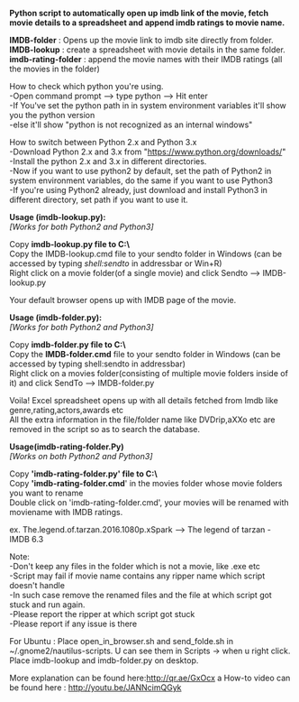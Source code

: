 **Python script to automatically open up imdb link of the movie, fetch movie details to a spreadsheet and append imdb ratings to movie name.**

**IMDB-folder** :	Opens up the movie link to imdb site directly from folder.  
**IMDB-lookup**	: create a spreadsheet with movie details in the same folder.  
**imdb-rating-folder** : append the movie names with their IMDB ratings (all the movies in the folder)

How to check which python you're using.  
-Open command prompt --> type python --> Hit enter  
-If You've set the python path in in system environment variables it'll show you the python version  
-else it'll show "python is not recognized as an internal windows"  

How to switch between Python 2.x and Python 3.x  
-Download Python 2.x and 3.x from "https://www.python.org/downloads/"  
-Install the python 2.x and 3.x in different directories.  
-Now if you want to use python2 by default, set the path of Python2 in system environment variables, do the same if you want to use Python3  
-If you're using Python2 already, just download and install Python3 in different directory, set path if you want to use it.  

**Usage (imdb-lookup.py):**  
*[Works for both Python2 and Python3]*

Copy **imdb-lookup.py file to C:\\**  
Copy the IMDB-lookup.cmd file to your sendto folder in Windows (can be accessed by typing *shell:sendto* in addressbar or Win+R)  
Right click on a movie folder(of a single movie) and click Sendto --> IMDB-lookup.py  

Your default browser opens up with IMDB page of the movie.  

**Usage (imdb-folder.py):**  
*[Works for both Python2 and Python3]*

Copy **imdb-folder.py file to C:\\**  
Copy the **IMDB-folder.cmd** file to your sendto folder in Windows (can be accessed by typing shell:sendto in addressbar)  
Right click on a movies folder(consisting of multiple movie folders inside of it) and click SendTo --> IMDB-folder.py  

Voila! Excel spreadsheet opens up with all details fetched from Imdb like genre,rating,actors,awards etc  
All the extra information in the file/folder name like DVDrip,aXXo etc are removed in the script so as to search the database.  

**Usage(imdb-rating-folder.Py)**  
*[Works on both Python2 and Python3]*  

Copy **'imdb-rating-folder.py' file to C:\\**  
Copy **'imdb-rating-folder.cmd**' in the movies folder whose movie folders you want to rename  
Double click on 'imdb-rating-folder.cmd', your movies will be renamed with moviename with IMDB ratings.  
  
ex. The.legend.of.tarzan.2016.1080p.xSpark --> The legend of tarzan - IMDB 6.3  

Note:  
-Don't keep any files in the folder which is not a movie, like .exe etc  
-Script may fail if movie name contains any ripper name which script doesn't handle  
-In such case remove the renamed files and the file at which script got stuck and run again.  
-Please report the ripper at which script got stuck  
-Please report if any issue is there  

For Ubuntu :
Place open_in_browser.sh and send_folde.sh in ~/.gnome2/nautilus-scripts. U can see them in Scripts -> when u right click.
Place imdb-lookup and imdb-folder.py on desktop.


More explanation can be found here:http://qr.ae/GxOcx
a How-to video can be found here : http://youtu.be/JANNcimQGyk

